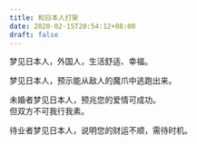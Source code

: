 ```yaml
---
title: 和日本人打架
date: 2020-02-15T20:54:12+08:00
draft: false
---
```


梦见日本人，外国人，生活舒适、幸福。<br>



梦见日本人，预示能从敌人的魔爪中逃跑出来。<br>



未婚者梦见日本人，预兆您的爱情可成功。<br>
但双方不可我行我素。<br>



待业者梦见日本人，说明您的财运不顺，需待时机。<br>
